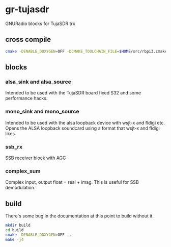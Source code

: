 # gr-tujasdr

GNURadio blocks for TujaSDR trx

## cross compile

```bash
cmake -DENABLE_DOXYGEN=OFF -DCMAKE_TOOLCHAIN_FILE=$HOME/src/rbpi3.cmake ../
```

## blocks

### alsa_sink and alsa_source

Intended to be used with the TujaSDR board fixed S32 and some performance hacks.

### mono_sink and mono_source

Intended to be used with the alsa loopback device with wsjt-x and fldigi etc. Opens the ALSA loopback soundcard using a format that wsjt-x and fldigi likes.

### ssb_rx

SSB receiver block with AGC

### complex_sum

Complex input, output float = real + imag. This is useful for SSB demodulation.

## build

There's some bug in the documentation at this point to build without it.

```bash
mkdir build
cd build
cmake -DENABLE_DOXYGEN=OFF ..
make -j4
```
